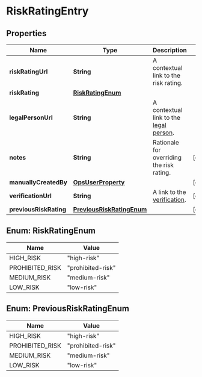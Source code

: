 

# RiskRatingEntry


## Properties

| Name | Type | Description | Notes |
|------------ | ------------- | ------------- | -------------|
|**riskRatingUrl** | **String** | A contextual link to the risk rating. |  |
|**riskRating** | [**RiskRatingEnum**](#RiskRatingEnum) |  |  |
|**legalPersonUrl** | **String** | A contextual link to the [legal person](http://docs.griffin.com). |  |
|**notes** | **String** | Rationale for overriding the risk rating. |  [optional] |
|**manuallyCreatedBy** | [**OpsUserProperty**](OpsUserProperty.md) |  |  [optional] |
|**verificationUrl** | **String** | A link to the [verification](http://docs.griffin.com). |  [optional] |
|**previousRiskRating** | [**PreviousRiskRatingEnum**](#PreviousRiskRatingEnum) |  |  [optional] |



## Enum: RiskRatingEnum

| Name | Value |
|---- | -----|
| HIGH_RISK | &quot;high-risk&quot; |
| PROHIBITED_RISK | &quot;prohibited-risk&quot; |
| MEDIUM_RISK | &quot;medium-risk&quot; |
| LOW_RISK | &quot;low-risk&quot; |



## Enum: PreviousRiskRatingEnum

| Name | Value |
|---- | -----|
| HIGH_RISK | &quot;high-risk&quot; |
| PROHIBITED_RISK | &quot;prohibited-risk&quot; |
| MEDIUM_RISK | &quot;medium-risk&quot; |
| LOW_RISK | &quot;low-risk&quot; |




